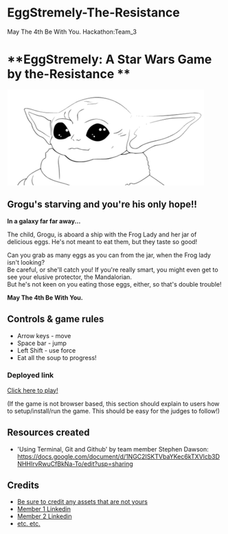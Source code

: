 # EggStremely-The-Resistance
May The 4th Be With You. 
  Hackathon:Team_3

# **EggStremely: A Star Wars Game by the-Resistance ** 
 ![logo](./media/images/logo.png) 
 ## **Grogu's starving and you're his only hope!!** 
  
 **In a galaxy far far away...** 
  
  
 The child, Grogu, is aboard a ship with the Frog Lady and her jar of delicious eggs. He's not meant to eat them, but they taste so good! 
  
  
 Can you grab as many eggs as you can from the jar, when the Frog lady isn't looking?  
 Be careful, or she'll catch you! 
 If you're really smart, you might even get to see your elusive protector, the Mandalorian.  
 But he's not keen on you eating those eggs, either, so that's double trouble! 
  
 **May The 4th Be With You.**  
  
 ## Controls & game rules 
  
 * Arrow keys - move 
 * Space bar - jump 
 * Left Shift - use force 
 * Eat all the soup to progress! 
  
 ### Deployed link 
  
 [Click here to play!](https://www.example.com) 
  
 (If the game is not browser based, this section should explain to users how to setup/install/run the game. This should be easy for the judges to follow!) 
  
 ## Resources created 
  
 * 'Using Terminal, Git and Github' by team member Stephen Dawson: https://docs.google.com/document/d/1NGC2ISKTVbaYKec6kTXVlcb3DNHHIrvRwuCfBkNa-To/edit?usp=sharing 
  
 ## Credits 
  
 * [Be sure to credit any assets that are not yours](https://www.example.com) 
 * [Member 1 Linkedin](https://www.linkedin.com) 
 * [Member 2 Linkedin](https://www.linkedin.com) 
 * [etc. etc.](https://www.example.com)